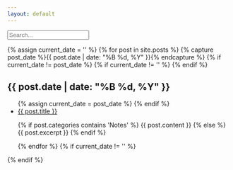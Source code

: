 ```yaml
---
layout: default
---
```


<div class="searchInput">
  <input type="text" id="search-input" placeholder="Search...">
    <p id="p-result-count" style="margin-top: 0px;"><span id="result-count"></span></p>
    <div class="resultBox">
      <!-- here list are inserted from javascript -->
  </div>
</div>

<div id="post-list">
  {% assign current_date = '' %}
  {% for post in site.posts %}
    {% capture post_date %}{{ post.date | date: "%B %d, %Y" }}{% endcapture %}
    {% if current_date != post_date %}
      {% if current_date != '' %}
        </ul>
      {% endif %}
      <h2 class="date-separator">{{ post.date | date: "%B %d, %Y" }}</h2>
      <ul>
    {% assign current_date = post_date %}
    {% endif %}
    <li class="post-item">
      <a href="{{ post.permalink }}">{{ post.title }}</a>
      <p>
      {% if post.categories contains 'Notes' %}
        {{ post.content }}
      {% else %}
        {{ post.excerpt }}
      {% endif %}
        </p>
    </li>
  {% endfor %}
  {% if current_date != '' %}
    </ul>
  {% endif %}
</div>


<script>
window.addEventListener("DOMContentLoaded", function() {
  var queryString = window.location.search;
  var urlParams = new URLSearchParams(queryString);
  var searchQuery = urlParams.get("search");

  if (searchQuery) {
    var searchInput = document.getElementById("search-input");
    searchInput.value = searchQuery;
    searchInput.dispatchEvent(new Event("input"));
  }

  var searchInput = document.getElementById("search-input");
  var postLists = document.querySelectorAll("#post-list ul");

  searchInput.addEventListener("input", function() {
    var searchQuery = searchInput.value.toLowerCase();

    postLists.forEach(function(ul) {
      var postItems = ul.querySelectorAll(".post-item");
      var anyMatchingPosts = false;

      postItems.forEach(function(post) {
        var postTitle = post.querySelector("a").textContent.toLowerCase();
        var postContent = post.querySelector(".content-div").textContent.toLowerCase();

        if (postTitle.includes(searchQuery) || postContent.includes(searchQuery)) {
          post.style.display = "block"; // Show matching post
          anyMatchingPosts = true;
        } else {
          post.style.display = "none"; // Hide non-matching posts
        }
      });

      if (anyMatchingPosts) {
        ul.previousElementSibling.style.display = "block"; // Show date separator
      } else {
        ul.previousElementSibling.style.display = "none"; // Hide date separator
      }
    });
  });
});
</script>
<script src="/js/suggest.js"></script>
